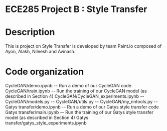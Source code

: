 # ECE285 Project B : Style Transfer
Description
===========
This is project on Style Transfer is developed by team Paint.io composed of Ayon, Alakh, Nileesh and Avinash.

Code organization
=================
CycleGAN/demo.ipynb -- Run a demo of our CycleGAN code
CycleGAN/train.ipynb --  Run the training of our CycleGAN model (as described in Section 4)
CycleGAN/CycleGAN_experiments.ipynb --
CycleGAN/models.py --
CycleGAN/utils.py --
CycleGAN/my_nntools.py --
Gatys transfer/demo.ipynb -- Run a demo of our Gatys style transfer code
Gatys transfer/main.ipynb --  Run the training of our Gatys style transfer model (as described in Section 4)
Gatys transfer/gatys_style_experiments.ipynb

